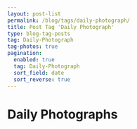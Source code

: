 ```yaml
---
layout: post-list
permalink: /blog/tags/daily-photograph/
title: Post Tag 'Daily Photograph'
type: blog-tag-posts
tag: Daily-Photograph
tag-photos: true
pagination: 
  enabled: true
  tag: Daily-Photograph
  sort_field: date
  sort_reverse: true  
---
```

# Daily Photographs
